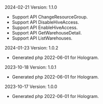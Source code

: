 2024-02-21 Version: 1.1.0
- Support API ChangeResourceGroup.
- Support API DisableHiveAccess.
- Support API EnableHiveAccess.
- Support API GetWarehouseDetail.
- Support API ListWarehouses.


2024-01-23 Version: 1.0.2
- Generated php 2022-06-01 for Hologram.

2023-10-18 Version: 1.0.1
- Generated php 2022-06-01 for Hologram.

2023-10-17 Version: 1.0.0
- Generated php 2022-06-01 for Hologram.

